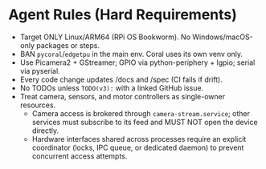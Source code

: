 # Agent Rules (Hard Requirements)

- Target ONLY Linux/ARM64 (RPi OS Bookworm). No Windows/macOS-only packages or steps.
- BAN `pycoral`/`edgetpu` in the main env. Coral uses its own venv only.
- Use Picamera2 + GStreamer; GPIO via python-periphery + lgpio; serial via pyserial.
- Every code change updates /docs and /spec (CI fails if drift).
- No TODOs unless `TODO(v3):` with a linked GitHub issue.
- Treat camera, sensors, and motor controllers as single-owner resources.
  - Camera access is brokered through `camera-stream.service`; other services must subscribe to its feed and MUST NOT open the device directly.
  - Hardware interfaces shared across processes require an explicit coordinator (locks, IPC queue, or dedicated daemon) to prevent concurrent access attempts.
